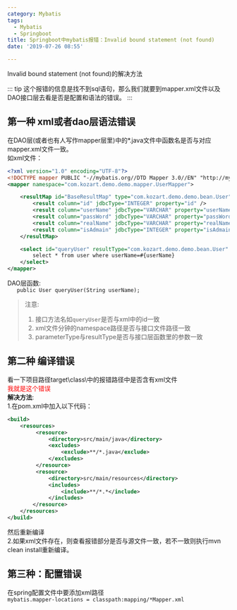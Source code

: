 ```yaml
---
category: Mybatis
tags:
  - Mybatis
  - Springboot
title: Springboot中mybatis报错：Invalid bound statement (not found)
date: '2019-07-26 08:55'

---
```


Invalid bound statement (not found)的解决方法

<!-- more -->
::: tip
这个报错的信息是找不到sql语句，那么我们就要到mapper.xml文件以及DAO接口层去看是否是配置和语法的错误。
:::
<TOC />
## 第一种 xml或者dao层语法错误  
在DAO层(或者也有人写作mapper层里)中的*.java文件中函数名是否与对应mapper.xml文件一致。  
如xml文件：
```xml
<?xml version="1.0" encoding="UTF-8"?>
<!DOCTYPE mapper PUBLIC "-//mybatis.org//DTD Mapper 3.0//EN" "http://mybatis.org/dtd/mybatis-3-mapper.dtd">
<mapper namespace="com.kozart.demo.demo.mapper.UserMapper">

    <resultMap id="BaseResultMap" type="com.kozart.demo.demo.bean.User">
        <result column="id" jdbcType="INTEGER" property="id" />
        <result column="userName" jdbcType="VARCHAR" property="userName" />
        <result column="passWord" jdbcType="VARCHAR" property="passWord" />
        <result column="realName" jdbcType="VARCHAR" property="realName" />
        <result column="isAdmain" jdbcType="INTEGER" property="isAdmain" />
    </resultMap>

    <select id="queryUser" resultType="com.kozart.demo.demo.bean.User" parameterType="string">
        select * from user where userName=#{userName}
    </select>
</mapper>
```
DAO层函数:  
`   public User queryUser(String userName);`
>注意:
>1. 接口方法名如`queryUser`是否与xml中的id一致 
>2. xml文件分钟的namespace路径是否与接口文件路径一致
>3. parameterType与resultType是否与接口层函数里的参数一致

## 第二种 编译错误
看一下项目路径target\class\中的报错路径中是否含有xml文件  
<font color="red">我就是这个错误 </font>  
**解决方法**:  
1.在pom.xml中加入以下代码：  
```xml
<build>
    <resources>
         <resource>
             <directory>src/main/java</directory>
             <excludes>
                 <exclude>**/*.java</exclude>
             </excludes>
         </resource>
         <resource>
             <directory>src/main/resources</directory>
             <includes>
                 <include>**/*.*</include>
             </includes>
        </resource>
    </resources>
</build>

```
然后重新编译  
2.如果xml文件存在，则查看报错部分是否与源文件一致，若不一致则执行mvn clean install重新编译。
## 第三种：配置错误
在spring配置文件中要添加xml路径  
`mybatis.mapper-locations = classpath:mapping/*Mapper.xml
`
